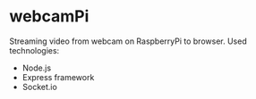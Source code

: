 # webcamPi
Streaming video from webcam on RaspberryPi to browser.
Used technologies:
  - Node.js
  - Express framework
  - Socket.io
